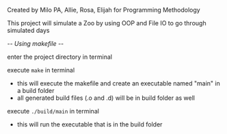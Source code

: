 Created by Milo PA, Allie, Rosa, Elijah for Programming Methodology

This project will simulate a Zoo by using OOP and File IO to go through simulated days

*-- Using makefile --*

enter the project directory in terminal

execute `make` in terminal
- this will execute the makefile and create an executable named "main" in a build folder
- all generated build files (.o and .d) will be in build folder as well
  
execute `./build/main` in terminal 
- this will run the executable that is in the build folder
